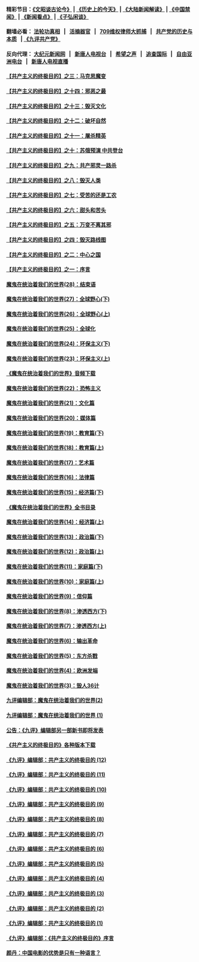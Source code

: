 #### 精彩节目：[《文昭谈古论今》](http://134.209.198.168/wenzhao) | [《历史上的今天》](http://134.209.198.168/today-in-history) | [《大陆新闻解读》](http://134.209.198.168/ntdtv-comedy) | [《中国禁闻》](http://134.209.198.168/ntdtv-news) | [《新闻看点》](http://134.209.198.168/news-insight) | [《子弘闲谈》](http://134.209.198.168/zihongxiantan/) 

  #### 翻墙必看： [法轮功真相](http://134.209.198.168:10000/videos/truth.html) &nbsp;&nbsp;|&nbsp;&nbsp; [活摘器官](http://134.209.198.168:10000/videos/res/Organs/) &nbsp;&nbsp;|&nbsp;&nbsp; [709维权律师大抓捕](http://134.209.198.168:10000/videos/709/) &nbsp;&nbsp;|&nbsp;&nbsp; [共产党的历史与本质](http://134.209.198.168:10000/videos/ccp.html) &nbsp;&nbsp;| [《九评共产党》](http://134.209.198.168:10000/videos/jiuping/) 

#### 反向代理： [大纪元新闻网](http://134.209.198.168:10080/) &nbsp;&nbsp;|&nbsp;&nbsp; [新唐人电视台](http://134.209.198.168:8000/) &nbsp;&nbsp;|&nbsp;&nbsp; [希望之声](http://134.209.198.168:8200/) &nbsp;&nbsp;|&nbsp;&nbsp; [追查国际](http://134.209.198.168:10010/) &nbsp;&nbsp;|&nbsp;&nbsp; [自由亚洲电台](http://134.209.198.168:9800/) &nbsp;&nbsp;|&nbsp;&nbsp; [新唐人电视直播](http://134.209.198.168/) 

#### [【共产主义的终极目的】之三：马克思魔变](../pages/nsc422/n11061941.md?t=04010937) 

#### [【共产主义的终极目的】之十四：邪恶之最](../pages/nsc422/n11150249.md?t=04010937) 

#### [【共产主义的终极目的】之十三：毁灭文化](../pages/nsc422/n11135227.md?t=04010937) 

#### [【共产主义的终极目的】之十二：破坏自然](../pages/nsc422/n11135214.md?t=04010937) 

#### [【共产主义的终极目的】之十一：屠杀精英](../pages/nsc422/n11118442.md?t=04010937) 

#### [【共产主义的终极目的】之十：苏俄预演 中共登台](../pages/nsc422/n11118424.md?t=04010937) 

#### [【共产主义的终极目的】之九：共产邪灵一路杀](../pages/nsc422/n11114139.md?t=04010937) 

#### [【共产主义的终极目的】之八：毁灭人类](../pages/nsc422/n11108503.md?t=04010937) 

#### [【共产主义的终极目的】之七：受苦的还是工农](../pages/nsc422/n11101809.md?t=04010937) 

#### [【共产主义的终极目的】之六：甜头和苦头](../pages/nsc422/n11096971.md?t=04010937) 

#### [【共产主义的终极目的】之五：万变不离其邪](../pages/nsc422/n11091285.md?t=04010937) 

#### [【共产主义的终极目的】之四：毁灭路线图](../pages/nsc422/n11086284.md?t=04010937) 

#### [【共产主义的终极目的】之二：中心之国](../pages/nsc422/n11047728.md?t=04010937) 

#### [【共产主义的终极目的】之一：序言](../pages/nsc422/n11086077.md?t=04010937) 

#### [魔鬼在统治着我们的世界(28)：结束语](../pages/nsc422/n10936246.md?t=04010937) 

#### [魔鬼在统治着我们的世界(27)：全球野心(下)](../pages/nsc422/n10928319.md?t=04010937) 

#### [魔鬼在统治着我们的世界(26)：全球野心(上)](../pages/nsc422/n10900318.md?t=04010937) 

#### [魔鬼在统治着我们的世界(25)：全球化](../pages/nsc422/n10788205.md?t=04010937) 

#### [魔鬼在统治着我们的世界(24)：环保主义(下)](../pages/nsc422/n10695307.md?t=04010937) 

#### [魔鬼在统治着我们的世界(23)：环保主义(上)](../pages/nsc422/n10688613.md?t=04010937) 

#### [《魔鬼在统治着我们的世界》音频下载](../pages/nsc422/n10635553.md?t=04010937) 

#### [魔鬼在统治着我们的世界(22)：恐怖主义](../pages/nsc422/n10614727.md?t=04010937) 

#### [魔鬼在统治着我们的世界(21)：文化篇](../pages/nsc422/n10597706.md?t=04010937) 

#### [魔鬼在统治着我们的世界(20)：媒体篇](../pages/nsc422/n10586579.md?t=04010937) 

#### [魔鬼在统治着我们的世界(19)：教育篇(下)](../pages/nsc422/n10564808.md?t=04010937) 

#### [魔鬼在统治着我们的世界(18)：教育篇(上)](../pages/nsc422/n10526970.md?t=04010937) 

#### [魔鬼在统治着我们的世界(17)：艺术篇](../pages/nsc422/n10499093.md?t=04010937) 

#### [魔鬼在统治着我们的世界(16)：法律篇](../pages/nsc422/n10485969.md?t=04010937) 

#### [魔鬼在统治着我们的世界(15)：经济篇(下)](../pages/nsc422/n10469975.md?t=04010937) 

#### [《魔鬼在统治着我们的世界》全书目录](../pages/nsc422/n10464261.md?t=04010937) 

#### [魔鬼在统治着我们的世界(14)：经济篇(上)](../pages/nsc422/n10457370.md?t=04010937) 

#### [魔鬼在统治着我们的世界(13)：政治篇(下)](../pages/nsc422/n10448270.md?t=04010937) 

#### [魔鬼在统治着我们的世界(12)：政治篇(上)](../pages/nsc422/n10444576.md?t=04010937) 

#### [魔鬼在统治着我们的世界(11)：家庭篇(下)](../pages/nsc422/n10440961.md?t=04010937) 

#### [魔鬼在统治着我们的世界(10)：家庭篇(上)](../pages/nsc422/n10435448.md?t=04010937) 

#### [魔鬼在统治着我们的世界(9)：信仰篇](../pages/nsc422/n10432159.md?t=04010937) 

#### [魔鬼在统治着我们的世界(8)：渗透西方(下)](../pages/nsc422/n10429603.md?t=04010937) 

#### [魔鬼在统治着我们的世界(7)：渗透西方(上)](../pages/nsc422/n10426013.md?t=04010937) 

#### [魔鬼在统治着我们的世界(6)：输出革命](../pages/nsc422/n10421536.md?t=04010937) 

#### [魔鬼在统治着我们的世界(5)：东方杀戮](../pages/nsc422/n10417707.md?t=04010937) 

#### [魔鬼在统治着我们的世界(4)：欧洲发端](../pages/nsc422/n10414890.md?t=04010937) 

#### [魔鬼在统治着我们的世界(3)：毁人36计](../pages/nsc422/n10411583.md?t=04010937) 

#### [九评编辑部：魔鬼在统治着我们的世界(2)](../pages/nsc422/n10410036.md?t=04010937) 

#### [九评编辑部：魔鬼在统治着我们的世界 (1)](../pages/nsc422/n10406825.md?t=04010937) 

#### [公告：《九评》编辑部另一部新书即将发表](../pages/nsc422/n10405104.md?t=04010937) 

#### [《共产主义的终极目的》各种版本下载](../pages/nsc422/n10022138.md?t=04010937) 

#### [《九评》编辑部：共产主义的终极目的 (12)](../pages/nsc422/n9933272.md?t=04010937) 

#### [《九评》编辑部：共产主义的终极目的 (11)](../pages/nsc422/n9924973.md?t=04010937) 

#### [《九评》编辑部：共产主义的终极目的 (10)](../pages/nsc422/n9920883.md?t=04010937) 

#### [《九评》编辑部：共产主义的终极目的 (9)](../pages/nsc422/n9916363.md?t=04010937) 

#### [《九评》编辑部：共产主义的终极目的 (8)](../pages/nsc422/n9912488.md?t=04010937) 

#### [《九评》编辑部：共产主义的终极目的 (7)](../pages/nsc422/n9901176.md?t=04010937) 

#### [《九评》编辑部：共产主义的终极目的 (6)](../pages/nsc422/n9899359.md?t=04010937) 

#### [《九评》编辑部：共产主义的终极目的 (5)](../pages/nsc422/n9893174.md?t=04010937) 

#### [《九评》编辑部：共产主义的终极目的 (4)](../pages/nsc422/n9891246.md?t=04010937) 

#### [《九评》编辑部：共产主义的终极目的 (3)](../pages/nsc422/n9879879.md?t=04010937) 

#### [《九评》编辑部：共产主义的终极目的 (2)](../pages/nsc422/n9876205.md?t=04010937) 

#### [《九评》编辑部：共产主义的终极目的 (1)](../pages/nsc422/n9865857.md?t=04010937) 

#### [《九评》编辑部：《共产主义的终极目的》序言](../pages/nsc422/n9862666.md?t=04010937) 

#### [颜丹：中国电影的优势是只有一种语言？](../pages/nsc422/n9583062.md?t=04010937) 

